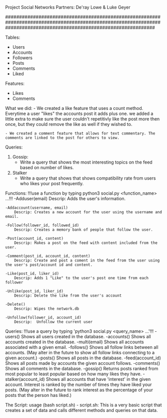 Project Social Networks
Partners: De'ray Lowe & Luke Geyer

######################################################################################################################################################################

Tables:
- Users
- Accounts
- Followers
- Posts
- Comments
- Liked

Features:
- Likes
- Comments

What we did:
    - We created a like feature that uses a count method. Everytime a user "likes" the accounts post it adds plus one. we added a little extra to make sure the user couldn't repetitivly like the post more then once, but they could remove the like as well if they wished to.
    
    - We created a comment feature that allows for text commentary. The comments are linked to the post for others to view.  

Queries:

1. Gossip:
   - Write a query that shows the most interesting topics on the feed based on number of likes. 
2. Stalker
    - Write a query that shows that shows compatibility rate from users who likes your post frequently.

Functions: !!!use a function by typing python3 social.py <function_name> <arg1> <arg2> ...!!!
    -Adduser(email)
        Descrip: Adds the user's information.
    
    -Addaccount(username, email)
        Descrip: Creates a new account for the user using the username and email.
    
    -Follow(follower_id, followed_id)
        Descrip: Creates a memory bank of people that follow the user.
    
    -Post(account_id, content)
        Descrip: Makes a post on the feed with content included from the user. 
    
    -Comment(post_id, account_id, content)
        Descrip: Create and post a coment in the feed from the user using the user's post/account id and content.
    
    -Like(post_id, liker_id)
        Descrip: Adds 1 "Like" to the user's post one time from each follower
    
    -Unlike(post_id, liker_id)
        Descrip: Delete the like from the user's account 
    
    -Delete()
        Descrip: Wipes the network.db 
    
    -Unfollow(follower_id, account_id)
        Descrip:  Unfollow the current user

Queries: !!!use a query by typing 'python3 social.py <query_name> <arg1> <arg2> ...'!!!
    -users()
        Shows all users created in the database.
    -accounts()
        Shows all accounts created in the database.
    -multi(email)
        Shows all accounts associated with a given email.
    -follows()
        Shows all follow links between all accounts. (May alter in the future to show all follow links connecting to a given account.)
    -posts()
        Shows all posts in the database.
    -feed(account_id)
        Shows all posts made by accounts the given account follows.
    -comments()
        Shows all comments in the database.
    -gossip()
        Returns posts ranked from most popular to least popular based on how many likes they have.
    -stalker(account_id)
        Shows all accounts that have 'interest' in the given account. Interest is ranked by the number of times they have liked your posts. (May alter in the future to rank interest as the percentage of your posts that the person has liked.)

The Script: usage (bash script.sh)
    - script.sh:
        This is a very basic script that creates a set of data and calls different methods and queries on that data.